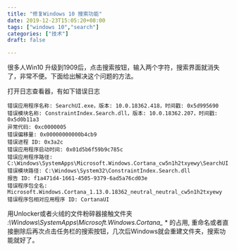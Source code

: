 ```yaml
---
title: "修复Windows 10 搜索功能"
date: 2019-12-23T15:05:20+08:00
tags: ["windows 10","search"]
categories: ["技术"]
draft: false

---
```

很多人Win10 升级到1909后，点击搜索按钮，输入两个字符，搜索界面就消失了，非常不便。下面给出解决这个问题的方法。<!--more-->

打开日志查看器，有如下错误日志
```
错误应用程序名称: SearchUI.exe，版本: 10.0.18362.418，时间戳: 0x5d995690
错误模块名称: ConstraintIndex.Search.dll，版本: 10.0.18362.207，时间戳: 0x5d0b11a3
异常代码: 0xc0000005
错误偏移量: 0x00000000000b4cb9
错误进程 ID: 0x3a2c
错误应用程序启动时间: 0x01d5b6f59b9c785c
错误应用程序路径: C:\Windows\SystemApps\Microsoft.Windows.Cortana_cw5n1h2txyewy\SearchUI.exe
错误模块路径: C:\Windows\System32\ConstraintIndex.Search.dll
报告 ID: f1a471d4-1661-4505-9379-6ad5a76cd03e
错误程序包全名: Microsoft.Windows.Cortana_1.13.0.18362_neutral_neutral_cw5n1h2txyewy
错误程序包相对应用程序 ID: CortanaUI
```
用Unlocker或者火绒的文件粉碎器接触文件夹 *:\Windows\SystemApps\Microsoft.Windows.Cortana_* * 的占用, 重命名或者直接删除后再次点击任务栏的搜索按钮，几次后Windows就会重建文件夹，搜索功能就好了。